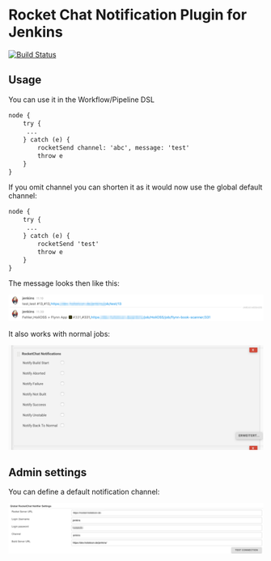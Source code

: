 # Rocket Chat Notification Plugin for Jenkins

[![Build Status](https://travis-ci.org/jenkinsci/rocketchatnotifier-plugin.svg?branch=master)](https://travis-ci.org/jenkinsci/rocketchatnotifier-plugin)

## Usage

You can use it in the Workflow/Pipeline DSL
```
node {
    try {
     ...
    } catch (e) {
        rocketSend channel: 'abc', message: 'test'
        throw e
    }
}
```
If you omit channel you can shorten it as it would now use the global default channel:
```
node {
    try {
     ...
    } catch (e) {
        rocketSend 'test'
        throw e
    }
}
```

The message looks then like this:

![sampel message](rocket_sample_message.png)

It also works with normal jobs:


![job config](rocket_job_config.png)

## Admin settings

You can define a default notification channel:


![sampel message](rocket_admin_settings.png)
